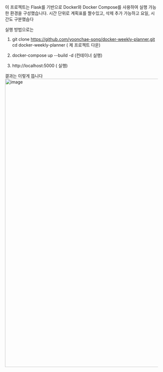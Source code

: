 이 프로젝트는 Flask를 기반으로 Docker와 Docker Compose를 사용하여 실행 가능한 환경을 구성했습니다.
시간 단위로 계획표를 짤수있고, 삭제 추가 가능하고 요일, 시간도 구분했슴다

실행 방법으로는 
1. git clone https://github.com/yoonchae-song/docker-weekly-planner.git
cd docker-weekly-planner ( 제 프로젝트 다운)

 2. docker-compose up --build -d (컨테이너 실행)

 3. http://localhost:5000 ( 실행)


결과는 이렇게 뜹니다
<img width="951" alt="image" src="https://github.com/user-attachments/assets/a06ce756-0728-4a9c-a3b3-3769ec344648" />

